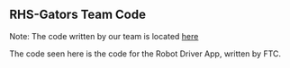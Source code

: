 ## RHS-Gators Team Code

Note: The code written by our team is located [here](https://github.com/SylvanM/Gators-2020-2021/tree/master/TeamCode/src/main/java/org/firstinspires/ftc/teamcode)

The code seen here is the code for the Robot Driver App, written by FTC.
